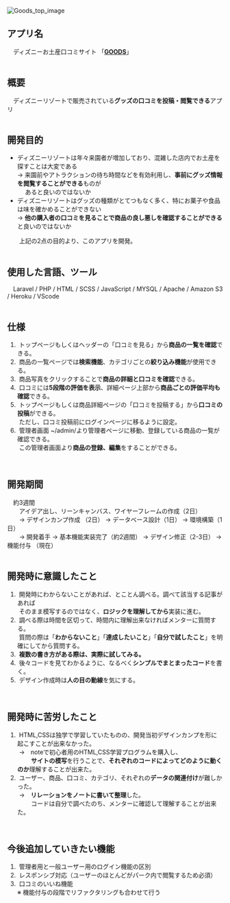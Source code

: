 ![Goods_top_image](https://user-images.githubusercontent.com/59946745/76386123-f71fd180-63a6-11ea-8d99-7d4ca2293c08.jpg)

## アプリ名
&emsp;ディズニーお土産口コミサイト 「[**GOODS**](https://dgoodsreviews.herokuapp.com/)」<br>
<br>
 
## 概要
&emsp;ディズニーリゾートで販売されている**グッズの口コミを投稿・閲覧できる**アプリ<br>
<br>
 
## 開発目的
* ディズニーリゾートは年々来園者が増加しており、混雑した店内でお土産を探すことは大変である<br>
→ 来園前やアトラクションの待ち時間などを有効利用し、**事前にグッズ情報を閲覧することができる**ものが<br>
&emsp;&nbsp;あると良いのではないか<br>
* ディズニーリゾートはグッズの種類がとてつもなく多く、特にお菓子や食品は味を確かめることができない<br>
→ **他の購入者の口コミを見ることで商品の良し悪しを確認することができる**と良いのではないか <br>

&emsp;&emsp;上記の2点の目的より、このアプリを開発。<br>
<br>

## 使用した言語、ツール
&emsp;Laravel / PHP / HTML / SCSS /  JavaScript / MYSQL / Apache / Amazon S3 / Heroku / VScode<br>
<br>

## 仕様
1. &nbsp;トップページもしくはヘッダーの「口コミを見る」から**商品の一覧を確認**できる。<br>
2. &nbsp;商品の一覧ページでは**検索機能**、カテゴリごとの**絞り込み機能**が使用できる。<br>
3. &nbsp;商品写真をクリックすることで**商品の詳細と口コミを確認**できる。<br>
4. &nbsp;口コミには**5段階の評価を表示**、詳細ページ上部から**商品ごとの評価平均も確認**できる。<br>
5. &nbsp;トップページもしくは商品詳細ページの「口コミを投稿する」から**口コミの投稿**ができる。<br>
   &nbsp;ただし、口コミ投稿前にログインページに移るように設定。<br>
6. &nbsp;管理者画面 ~/admin/より管理者ページに移動、登録している商品の一覧が確認できる。<br>
   &nbsp;この管理者画面より**商品の登録、編集**をすることができる。<br>
<br>

## 開発期間
&emsp;約3週間<br>
&emsp;&emsp;アイデア出し、リーンキャンバス、ワイヤーフレームの作成（2日）<br>
&emsp;&emsp;→ デザインカンプ作成 （2日） → データベース設計（1日） → 環境構築（1日）<br>
&emsp;&emsp;→ 開発着手 → 基本機能実装完了（約2週間） → デザイン修正（2-3日） → 機能付与 （現在）<br>
<br>

## 開発時に意識したこと
1. &nbsp;開発時にわからないことがあれば、とことん調べる。調べて該当する記事があれば<br>
   &nbsp;そのまま模写するのではなく、**ロジックを理解してから**実装に進む。
2. &nbsp;調べる際は時間を区切って、時間内に理解出来なければメンターに質問する。<br>
   &nbsp;質問の際は「**わからないこと**」「**達成したいこと**」「**自分で試したこと**」を明確にしてから質問する。
3. &nbsp;**複数の書き方がある際は、実際に試してみる。**
4. &nbsp;後々コードを見てわかるように、なるべく**シンプルでまとまったコード**を書く。
5. &nbsp;デザイン作成時は**人の目の動線**を気にする。<br>
<br>

## 開発時に苦労したこと
1. &nbsp;HTML,CSSは独学で学習していたものの、開発当初デザインカンプを形に起こすことが出来なかった。<br>
   &nbsp;→&emsp;noteで初心者用のHTML,CSS学習プログラムを購入し、<br>
   &nbsp;&emsp;&emsp;**サイトの模写**を行うことで、**それぞれのコードによってどのように動くのか**理解することが出来た。<br>
2. &nbsp;ユーザー、商品、口コミ、カテゴリ、それぞれの**データの関連付け**が難しかった。<br>
   &nbsp;→&emsp;**リレーションをノートに書いて整理**した。<br>
   &nbsp;&emsp;&emsp;コードは自分で調べたのち、メンターに確認して理解することが出来た。<br>
<br>

## 今後追加していきたい機能
1. &nbsp;管理者用と一般ユーザー用のログイン機能の区別
2. &nbsp;レスポンシブ対応（ユーザーのほとんどがパーク内で閲覧するため必須）
3. &nbsp;口コミのいいね機能<br>
※&nbsp;機能付与の段階でリファクタリングも合わせて行う
<br>
